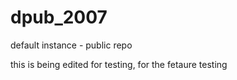 # dpub_2007
default instance - public repo

this is being edited for testing, for the fetaure testing
